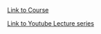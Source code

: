 [Link to Course](https://premium.mysirg.com/learn/home/DSA-using-Python)

[Link to Youtube Lecture series](https://youtube.com/playlist?list=PL7ersPsTyYt1HnCgrT6Up-pan4yLBpyFs&si=IQzZTp7fdVzDyOQG)
